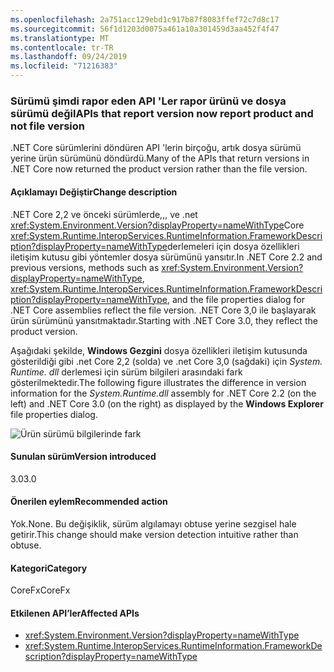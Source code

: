 ```yaml
---
ms.openlocfilehash: 2a751acc129ebd1c917b87f8083ffef72c7d8c17
ms.sourcegitcommit: 56f1d1203d0075a461a10a301459d3aa452f4f47
ms.translationtype: MT
ms.contentlocale: tr-TR
ms.lasthandoff: 09/24/2019
ms.locfileid: "71216383"
---
```

### <a name="apis-that-report-version-now-report-product-and-not-file-version"></a><span data-ttu-id="7fa22-101">Sürümü şimdi rapor eden API 'Ler rapor ürünü ve dosya sürümü değil</span><span class="sxs-lookup"><span data-stu-id="7fa22-101">APIs that report version now report product and not file version</span></span>

<span data-ttu-id="7fa22-102">.NET Core sürümlerini döndüren API 'lerin birçoğu, artık dosya sürümü yerine ürün sürümünü döndürdü.</span><span class="sxs-lookup"><span data-stu-id="7fa22-102">Many of the APIs that return versions in .NET Core now returned the product version rather than the file version.</span></span>

#### <a name="change-description"></a><span data-ttu-id="7fa22-103">Açıklamayı Değiştir</span><span class="sxs-lookup"><span data-stu-id="7fa22-103">Change description</span></span>

<span data-ttu-id="7fa22-104">.NET Core 2,2 ve önceki sürümlerde,,, ve .net <xref:System.Environment.Version?displayProperty=nameWithType>Core <xref:System.Runtime.InteropServices.RuntimeInformation.FrameworkDescription?displayProperty=nameWithType>derlemeleri için dosya özellikleri iletişim kutusu gibi yöntemler dosya sürümünü yansıtır.</span><span class="sxs-lookup"><span data-stu-id="7fa22-104">In .NET Core 2.2 and previous versions, methods such as <xref:System.Environment.Version?displayProperty=nameWithType>, <xref:System.Runtime.InteropServices.RuntimeInformation.FrameworkDescription?displayProperty=nameWithType>, and the file properties dialog for .NET Core assemblies reflect the file version.</span></span> <span data-ttu-id="7fa22-105">.NET Core 3,0 ile başlayarak ürün sürümünü yansıtmaktadır.</span><span class="sxs-lookup"><span data-stu-id="7fa22-105">Starting with .NET Core 3.0, they reflect the product version.</span></span>

<span data-ttu-id="7fa22-106">Aşağıdaki şekilde, **Windows Gezgini** dosya özellikleri iletişim kutusunda gösterildiği gibi .net Core 2,2 (solda) ve .net Core 3,0 (sağdaki) için *System. Runtime. dll* derlemesi için sürüm bilgileri arasındaki fark gösterilmektedir.</span><span class="sxs-lookup"><span data-stu-id="7fa22-106">The following figure illustrates the difference in version information for the *System.Runtime.dll* assembly for .NET Core 2.2 (on the left) and .NET Core 3.0 (on the right) as displayed by the **Windows Explorer** file properties dialog.</span></span>

![Ürün sürümü bilgilerinde fark](~/docs/images/core-changes/corefx/version-information-changes/file-details.png)

#### <a name="version-introduced"></a><span data-ttu-id="7fa22-108">Sunulan sürüm</span><span class="sxs-lookup"><span data-stu-id="7fa22-108">Version introduced</span></span>

<span data-ttu-id="7fa22-109">3.0</span><span class="sxs-lookup"><span data-stu-id="7fa22-109">3.0</span></span>

#### <a name="recommended-action"></a><span data-ttu-id="7fa22-110">Önerilen eylem</span><span class="sxs-lookup"><span data-stu-id="7fa22-110">Recommended action</span></span>

<span data-ttu-id="7fa22-111">Yok.</span><span class="sxs-lookup"><span data-stu-id="7fa22-111">None.</span></span> <span data-ttu-id="7fa22-112">Bu değişiklik, sürüm algılamayı obtuse yerine sezgisel hale getirir.</span><span class="sxs-lookup"><span data-stu-id="7fa22-112">This change should make version detection intuitive rather than obtuse.</span></span>

#### <a name="category"></a><span data-ttu-id="7fa22-113">Kategori</span><span class="sxs-lookup"><span data-stu-id="7fa22-113">Category</span></span>

<span data-ttu-id="7fa22-114">CoreFx</span><span class="sxs-lookup"><span data-stu-id="7fa22-114">CoreFx</span></span>

#### <a name="affected-apis"></a><span data-ttu-id="7fa22-115">Etkilenen API’ler</span><span class="sxs-lookup"><span data-stu-id="7fa22-115">Affected APIs</span></span>

- <xref:System.Environment.Version?displayProperty=nameWithType>
- <xref:System.Runtime.InteropServices.RuntimeInformation.FrameworkDescription?displayProperty=nameWithType>

<!--

### Affected APIs

- `P:System.Environment.Version`
- `P:System.Runtime.InteropServices.RuntimeInformation.FrameworkDescription`

-->
